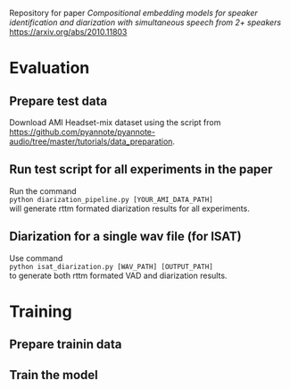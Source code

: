Repository for paper *Compositional embedding models for speaker identification and diarization with simultaneous speech from 2+ speakers*  
https://arxiv.org/abs/2010.11803

# Evaluation

## Prepare test data 
Download AMI Headset-mix dataset using the script from https://github.com/pyannote/pyannote-audio/tree/master/tutorials/data_preparation.

## Run test script for all experiments in the paper
Run the command  
`python diarization_pipeline.py [YOUR_AMI_DATA_PATH]`  
will generate rttm formated diarization results for all experiments.

## Diarization for a single wav file (for ISAT)
Use command  
`python isat_diarization.py [WAV_PATH] [OUTPUT_PATH]`  
to generate both rttm formated VAD and diarization results.

# Training

## Prepare trainin data

## Train the model
